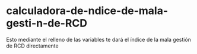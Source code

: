 # calculadora-de-ndice-de-mala-gesti-n-de-RCD
Esto mediante el relleno de las variables te dará el índice de la mala gestión de RCD directamente
